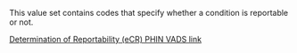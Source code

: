 This value set contains codes that specify whether a condition is reportable or not. 

[Determination of Reportability (eCR) PHIN VADS link](http://phinvads.cdc.gov/vads/ViewValueSet.action?oid=2.16.840.1.113883.10.20.15.2.5.3)
